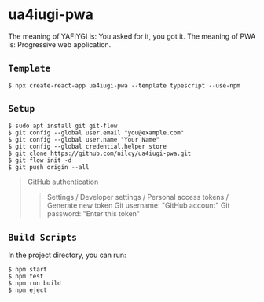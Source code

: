 # ua4iugi-pwa

The meaning of YAFIYGI is: You asked for it, you got it.
The meaning of PWA is: Progressive web application.

## `Template`
```
$ npx create-react-app ua4iugi-pwa --template typescript --use-npm
```

## `Setup`
```
$ sudo apt install git git-flow
$ git config --global user.email "you@example.com"
$ git config --global user.name "Your Name"
$ git config --global credential.helper store
$ git clone https://github.com/nilcy/ua4iugi-pwa.git
$ git flow init -d
$ git push origin --all
```
>GitHub authentication
>>Settings / Developer settings / Personal access tokens / Generate new token
>>Git username: "GitHub account"
>>Git password: "Enter this token"

## `Build Scripts`
In the project directory, you can run:
```
$ npm start
$ npm test
$ npm run build
$ npm eject
```

